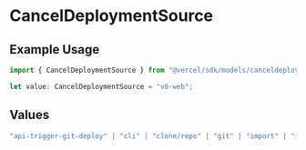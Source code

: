 # CancelDeploymentSource

## Example Usage

```typescript
import { CancelDeploymentSource } from "@vercel/sdk/models/canceldeploymentop.js";

let value: CancelDeploymentSource = "v0-web";
```

## Values

```typescript
"api-trigger-git-deploy" | "cli" | "clone/repo" | "git" | "import" | "import/repo" | "redeploy" | "v0-web"
```